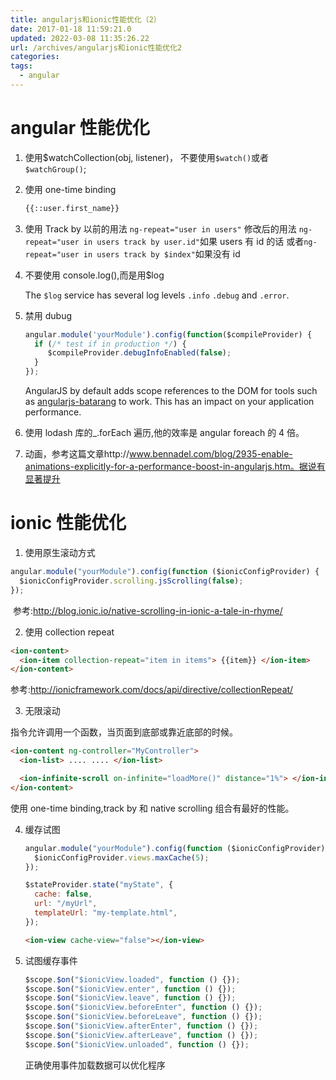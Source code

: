 ```yaml
---
title: angularjs和ionic性能优化（2）
date: 2017-01-18 11:59:21.0
updated: 2022-03-08 11:35:26.22
url: /archives/angularjs和ionic性能优化2
categories:
tags:
  - angular
---
```


# angular 性能优化

1. 使用\$watchCollection(obj, listener)，
   不要使用`$watch()`或者`$watchGroup()`;

2. 使用 one-time binding

   ```html
   {{::user.first_name}}
   ```

   <!--more-->

3. 使用 Track by
   以前的用法
   `ng-repeat="user in users"`
   修改后的用法
   `ng-repeat="user in users track by user.id"`如果 users 有 id 的话
   或者`ng-repeat="user in users track by $index"`如果没有 id

4. 不要使用 console.log(),而是用\$log

   The `$log` service has several log levels `.info` `.debug` and `.error`.

5. 禁用 dubug

   ```javascript
   angular.module('yourModule').config(function($compileProvider) {
     if (/* test if in production */) {
    	$compileProvider.debugInfoEnabled(false);
     }
   });

   ```

   AngularJS by default adds scope references to the DOM for tools such as [angularjs-batarang](https://chrome.google.com/webstore/detail/angularjs-batarang/ighdmehidhipcmcojjgiloacoafjmpfk?hl=en) to work. This has an impact on your application performance.

6. 使用 lodash 库的\_.forEach 遍历,他的效率是 angular foreach 的 4 倍。

7. 动画，参考这篇文章http://www.bennadel.com/blog/2935-enable-animations-explicitly-for-a-performance-boost-in-angularjs.htm。据说有显著提升

# ionic 性能优化

1. 使用原生滚动方式

```javascript
angular.module("yourModule").config(function ($ionicConfigProvider) {
  $ionicConfigProvider.scrolling.jsScrolling(false);
});
```

​ 参考:http://blog.ionic.io/native-scrolling-in-ionic-a-tale-in-rhyme/

2. 使用 collection repeat

```html
<ion-content>
  <ion-item collection-repeat="item in items"> {{item}} </ion-item>
</ion-content>
```

参考:http://ionicframework.com/docs/api/directive/collectionRepeat/

3. 无限滚动

<ion-infinite-scroll> 指令允许调用一个函数，当页面到底部或靠近底部的时候。

```html
<ion-content ng-controller="MyController">
  <ion-list> .... .... </ion-list>

  <ion-infinite-scroll on-infinite="loadMore()" distance="1%"> </ion-infinite-scroll>
</ion-content>
```

使用 one-time binding,track by 和 native scrolling 组合有最好的性能。

4. 缓存试图

   ```javascript
   angular.module("yourModule").config(function ($ionicConfigProvider) {
     $ionicConfigProvider.views.maxCache(5);
   });
   ```

   ```javascript
   $stateProvider.state("myState", {
     cache: false,
     url: "/myUrl",
     templateUrl: "my-template.html",
   });
   ```

   ```html
   <ion-view cache-view="false"></ion-view>
   ```

5. 试图缓存事件

   ```javascript
   $scope.$on("$ionicView.loaded", function () {});
   $scope.$on("$ionicView.enter", function () {});
   $scope.$on("$ionicView.leave", function () {});
   $scope.$on("$ionicView.beforeEnter", function () {});
   $scope.$on("$ionicView.beforeLeave", function () {});
   $scope.$on("$ionicView.afterEnter", function () {});
   $scope.$on("$ionicView.afterLeave", function () {});
   $scope.$on("$ionicView.unloaded", function () {});
   ```

   正确使用事件加载数据可以优化程序
